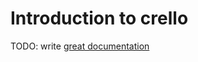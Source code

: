 # Introduction to crello

TODO: write [great documentation](http://jacobian.org/writing/great-documentation/what-to-write/)
